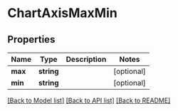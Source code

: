 # ChartAxisMaxMin

## Properties
Name | Type | Description | Notes
------------ | ------------- | ------------- | -------------
**max** | **string** |  | [optional] 
**min** | **string** |  | [optional] 

[[Back to Model list]](../README.md#documentation-for-models) [[Back to API list]](../README.md#documentation-for-api-endpoints) [[Back to README]](../README.md)


